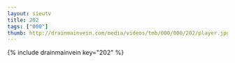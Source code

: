 ```yaml
--- 
layout: sieutv
title: 202
tags: ["000"]
thumb: http://drainmainvein.com/media/videos/tmb/000/000/202/player.jpg
---
```

{% include drainmainvein key="202" %} 
